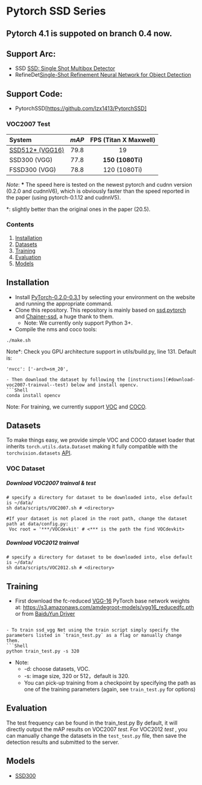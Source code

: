 # Pytorch SSD Series
## Pytorch 4.1 is suppoted on branch 0.4 now.
## Support Arc:
* SSD [SSD: Single Shot Multibox  Detector](https://arxiv.org/abs/1512.02325)
* RefineDet[Single-Shot Refinement Neural Network for Object Detection](https://arxiv.org/pdf/1711.06897.pdf)
## Support Code:
* PytorchSSD[https://github.com/lzx1413/PytorchSSD]

### VOC2007 Test
| System                                   |  *mAP*   | **FPS** (Titan X Maxwell) |
| :--------------------------------------- | :------: | :-----------------------: |
| [SSD512* (VGG16)](https://github.com/weiliu89/caffe/tree/ssd) |   79.8   |            19             |
| SSD300 (VGG)                             |   77.8   |     **150 (1080Ti)**      |
| FSSD300 (VGG)                            |   78.8   |       120 (1080Ti)        |



*Note*: **\*** The speed here is tested on the newest pytorch and cudnn version (0.2.0 and cudnnV6), which is obviously faster than the speed reported in the paper (using pytorch-0.1.12 and cudnnV5).


\*: slightly better than the original ones in the paper (20.5).

### Contents
1. [Installation](#installation)
2. [Datasets](#datasets)
3. [Training](#training)
4. [Evaluation](#evaluation)
5. [Models](#models)

## Installation
- Install [PyTorch-0.2.0-0.3.1](http://pytorch.org/) by selecting your environment on the website and running the appropriate command.
- Clone this repository. This repository is mainly based on [ssd.pytorch](https://github.com/amdegroot/ssd.pytorch) and [Chainer-ssd](https://github.com/Hakuyume/chainer-ssd), a huge thank to them.
  * Note: We currently only support Python 3+.
- Compile the nms and coco tools:
```Shell
./make.sh
```
Note*: Check you GPU architecture support in utils/build.py, line 131. Default is:

``` 
'nvcc': ['-arch=sm_20',
```

```
- Then download the dataset by following the [instructions](#download-voc2007-trainval--test) below and install opencv. 
```Shell
conda install opencv
```
Note: For training, we currently  support [VOC](http://host.robots.ox.ac.uk/pascal/VOC/) and [COCO](http://mscoco.org/). 

## Datasets
To make things easy, we provide simple VOC and COCO dataset loader that inherits `torch.utils.data.Dataset` making it fully compatible with the `torchvision.datasets` [API](http://pytorch.org/docs/torchvision/datasets.html).

### VOC Dataset
##### Download VOC2007 trainval & test

```Shell
# specify a directory for dataset to be downloaded into, else default is ~/data/
sh data/scripts/VOC2007.sh # <directory>

#If your dataset is not placed in the root path, change the dataset path at data/config.py:
 Voc root = '***/VOCdevkit' # <*** is the path the find VOCdevkit>
```
##### Download VOC2012 trainval

```Shell
# specify a directory for dataset to be downloaded into, else default is ~/data/
sh data/scripts/VOC2012.sh # <directory>
```


## Training
- First download the fc-reduced [VGG-16](https://arxiv.org/abs/1409.1556) PyTorch base network weights at:    https://s3.amazonaws.com/amdegroot-models/vgg16_reducedfc.pth
  or from [BaiduYun Driver](https://pan.baidu.com/s/1jIP86jW) 

```

- To train ssd_vgg Net using the train script simply specify the parameters listed in `train_test.py` as a flag or manually change them.
```Shell
python train_test.py -s 320 
```
- Note:
  * -d: choose datasets, VOC.
  * -s: image size, 320 or 512，default is 320.
  * You can pick-up training from a checkpoint by specifying the path as one of the training parameters (again, see `train_test.py` for options)

## Evaluation
The test frequency can be found in the train_test.py
By default, it will directly output the mAP results on VOC2007 *test*. For VOC2012 *test* , you can manually change the datasets in the `test_test.py` file, then save the detection results and submitted to the server. 

## Models
* [SSD300](https://drive.google.com/open?id=10sM_yWSN8vRZdh6Sf0CILyMfcoJiCNtn)


